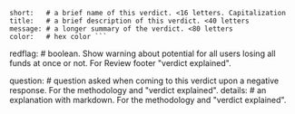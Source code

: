 

```
short:   # a brief name of this verdict. <16 letters. Capitalization
title:   # a brief description of this verdict. <40 letters
message: # a longer summary of the verdict. <80 letters
color:   # hex color ```

```                             

redflag: # boolean. Show warning about potential for all users losing all funds at once or not. For Review footer "verdict explained".

question: # question asked when coming to this verdict upon a negative response. For the methodology and "verdict explained".
details:  # an explanation with markdown. For the methodology and "verdict explained".
```
